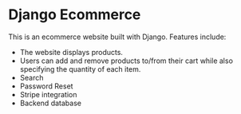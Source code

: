 # Django Ecommerce

This is an ecommerce website built with Django. Features include:
+ The website displays products. 
+ Users can add and remove products to/from their cart while also specifying the quantity of each item.
+ Search
+ Password Reset
+ Stripe integration
+ Backend database
